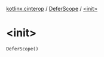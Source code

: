 [kotlinx.cinterop](../index.md) / [DeferScope](index.md) / [&lt;init&gt;](./-init-.md)

# &lt;init&gt;

`DeferScope()`